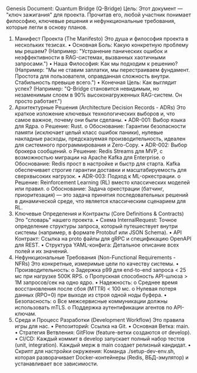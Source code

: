 Genesis Document: Quantum Bridge (Q-Bridge)
Цель: Этот документ — "ключ зажигания" для проекта. Прочитав его, любой участник понимает философию, ключевые решения и нефункциональные требования, которые легли в основу планов.
1. Манифест Проекта (The Manifesto)
Это душа и философия проекта в нескольких тезисах.
•	Основная Боль: Какую конкретную проблему мы решаем? (Например: "Устранение панических ошибок и неэффективности в RAG-системах, вызванных хаотичными запросами.")
•	Наша Философия: Как мы подходим к решению? (Например: "Мы не ставим заплатки, мы перестраиваем фундамент. Простота для пользователя, оправданная сложность внутри. Стабильность превыше всего.")
•	Конечная Цель: Как выглядит успех? (Например: "Q-Bridge становится невидимым, но незаменимым слоем в 90% высоконагруженных RAG-систем. Он просто работает.")
2. Архитектурные Решения (Architecture Decision Records - ADRs)
Это краткое изложение ключевых технологических выборов и, что самое важное, почему они были сделаны.
•	ADR-001: Выбор языка для Ядра.
o	Решение: Rust.
o	Обоснование: Гарантии безопасности памяти (исключает целый класс ошибок паники), нулевые накладные расходы, предсказуемая производительность, идеален для системного программирования и Zero-Copy.
•	ADR-002: Выбор брокера сообщений.
o	Решение: Redis Streams для MVP, с возможностью миграции на Apache Kafka для Enterprise.
o	Обоснование: Redis прост в настройке и быстр для старта. Kafka обеспечивает строгие гарантии доставки и масштабируемость для сверхвысоких нагрузок.
•	ADR-003: Подход к ML-оркестрации.
o	Решение: Reinforcement Learning (RL) вместо классических моделей или правил.
o	Обоснование: Задача оркестрации (батчинг, приоритезация) — это задача принятия последовательных решений в динамической среде, что является классическим сценарием для RL.
3. Ключевые Определения и Контракты (Core Definitions & Contracts)
Это "словарь" нашего проекта.
•	Схема InternalRequest: Точное определение структуры запроса, который путешествует внутри системы (например, в формате Protobuf или JSON Schema).
•	API Контракт: Ссылка на proto файлы для gRPC и спецификацию OpenAPI для REST.
•	Структура YAML-конфига: Детальное описание всех полей и их значений.
4. Нефункциональные Требования (Non-Functional Requirements - NFRs)
Это конкретные, измеримые цели по качеству системы.
•	Производительность:
o	Задержка p99 для end-to-end запроса < 25 мс при нагрузке 500K RPS.
o	Пропускная способность API-шлюза > 1M запросов/сек на одно ядро.
•	Надежность:
o	Среднее время восстановления после сбоя (MTTR) < 100 мс.
o	Нулевая потеря данных (RPO=0) при выходе из строя одной ноды буфера.
•	Безопасность:
o	Все межсервисные коммуникации должны использовать mTLS.
o	Поддержка аутентификации агентов по API-ключам.
5. Среда и Процесс Разработки (Development Workflow)
Это правила игры для нас.
•	Репозиторий: Ссылка на Git.
•	Основная Ветка: main.
•	Стратегия Ветвления: GitFlow (feature-ветки создаются от develop).
•	CI/CD: Каждый коммит в develop запускает полный набор тестов (unit, integration). Каждый мерж в main создает релизный кандидат.
•	Скрипт для настройки окружения: Команда ./setup-dev-env.sh, которая разворачивает Docker-контейнеры (Redis, ВБД-эмулятор) и устанавливает все зависимости.

